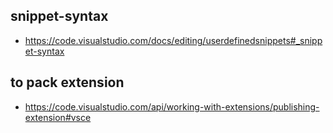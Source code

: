 ## snippet-syntax

- https://code.visualstudio.com/docs/editing/userdefinedsnippets#_snippet-syntax


## to pack extension

- https://code.visualstudio.com/api/working-with-extensions/publishing-extension#vsce
